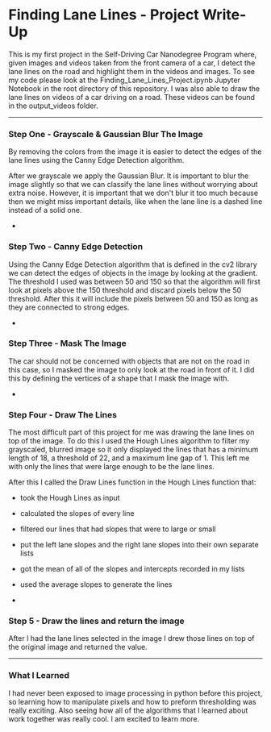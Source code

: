 # Finding Lane Lines - Project Write-Up

This is my first project in the Self-Driving Car Nanodegree Program where, given images and videos taken from the front camera of a car, I detect the lane lines on the road and highlight them in the videos and images. To see my code please look at the Finding_Lane_Lines_Project.ipynb Jupyter Notebook in the root directory of this repository. I was also able to draw the lane lines on videos of a car driving on a road. These videos can be found in the output_videos folder.

***

### Step One - Grayscale & Gaussian Blur The Image

By removing the colors from the image it is easier to detect the edges of the lane lines using the Canny Edge Detection algorithm.

After we grayscale we apply the Gaussian Blur. It is important to blur the image slightly so that we can classify the lane lines without worrying about extra noise. However, it is important that we don't blur it too much because then we might miss important details, like when the lane line is a dashed line instead of a solid one.

-

### Step Two - Canny Edge Detection

Using the Canny Edge Detection algorithm that is defined in the cv2 library we can detect the edges of objects in the image by looking at the gradient. The threshold I used was between 50 and 150 so that the algorithm will first look at pixels above the 150 threshold and discard pixels below the 50 threshold. After this it will include the pixels between 50 and 150 as long as they are connected to strong edges.

-

### Step Three - Mask The Image

The car should not be concerned with objects that are not on the road in this case, so I masked the image to only look at the road in front of it. I did this by defining the vertices of a shape that I mask the image with.

-

### Step Four - Draw The Lines

The most difficult part of this project for me was drawing the lane lines on top of the image. To do this I used the Hough Lines algorithm to filter my grayscaled, blurred image so it only displayed the lines that has a minimum length of 18, a threshold of 22, and a maximum line gap of 1. This left me with only the lines that were large enough to be the lane lines.

After this I called the Draw Lines function in the Hough Lines function that:

- took the Hough Lines as input
- calculated the slopes of every line
- filtered our lines that had slopes that were to large or small
- put the left lane slopes and the right lane slopes into their own separate lists
- got the mean of all of the slopes and intercepts recorded in my lists
- used the average slopes to generate the lines

-

### Step 5 - Draw the lines and return the image

After I had the lane lines selected in the image I drew those lines on top of the original image and returned the value.

***

### What I Learned

I had never been exposed to image processing in python before this project, so learning how to manipulate pixels and how to preform thresholding was really exciting. Also seeing how all of the algorithms that I learned about work together was really cool. I am excited to learn more.
